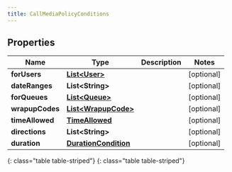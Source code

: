 ```yaml
---
title: CallMediaPolicyConditions
---
```


## Properties

| Name | Type | Description | Notes |
| ------------ | ------------- | ------------- | ------------- |
| **forUsers** | [**List&lt;User&gt;**](User.html) |  |  [optional] |
| **dateRanges** | **List&lt;String&gt;** |  |  [optional] |
| **forQueues** | [**List&lt;Queue&gt;**](Queue.html) |  |  [optional] |
| **wrapupCodes** | [**List&lt;WrapupCode&gt;**](WrapupCode.html) |  |  [optional] |
| **timeAllowed** | [**TimeAllowed**](TimeAllowed.html) |  |  [optional] |
| **directions** | **List&lt;String&gt;** |  |  [optional] |
| **duration** | [**DurationCondition**](DurationCondition.html) |  |  [optional] |
{: class="table table-striped"}
{: class="table table-striped"}


